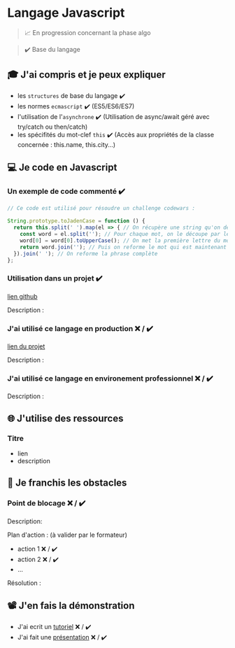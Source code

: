 # Langage Javascript

> 📈 En progression concernant la phase algo

> ✔️ Base du langage

## 🎓 J'ai compris et je peux expliquer

- les `structures` de base du langage ✔️
- les normes `ecmascript` ✔️ (ES5/ES6/ES7) 
- l'utilisation de l'`asynchrone` ✔️ (Utilisation de async/await géré avec try/catch ou then/catch)
- les spécifités du mot-clef `this` ✔️ (Accès aux propriétés de la classe concernée : this.name, this.city...)

## 💻 Je code en Javascript

### Un exemple de code commenté ✔️

```javascript
// Ce code est utilisé pour résoudre un challenge codewars :

String.prototype.toJadenCase = function () {
  return this.split(' ').map(el => { // On récupère une string qu'on découpe en tableau de mots sur lequel on map
    const word = el.split(''); // Pour chaque mot, on le découpe par lettre
    word[0] = word[0].toUpperCase(); // On met la première lettre du mot en majuscule
    return word.join(''); // Puis on reforme le mot qui est maintenant en uppercase
  }).join(' '); // On reforme la phrase complète
};
```

### Utilisation dans un projet ✔️

[lien github]([...](https://github.com/QuentD36/wild_code_school/tree/master/Node))

Description :

### J'ai utilisé ce langage en production ❌ / ✔️

[lien du projet](...)

Description :

### J'ai utilisé ce langage en environement professionnel ❌ / ✔️

Description :

## 🌐 J'utilise des ressources

### Titre

- lien
- description

## 🚧 Je franchis les obstacles

### Point de blocage ❌ / ✔️

Description:

Plan d'action : (à valider par le formateur)

- action 1 ❌ / ✔️
- action 2 ❌ / ✔️
- ...

Résolution :

## 📽️ J'en fais la démonstration

- J'ai ecrit un [tutoriel](...) ❌ / ✔️
- J'ai fait une [présentation](...) ❌ / ✔️

